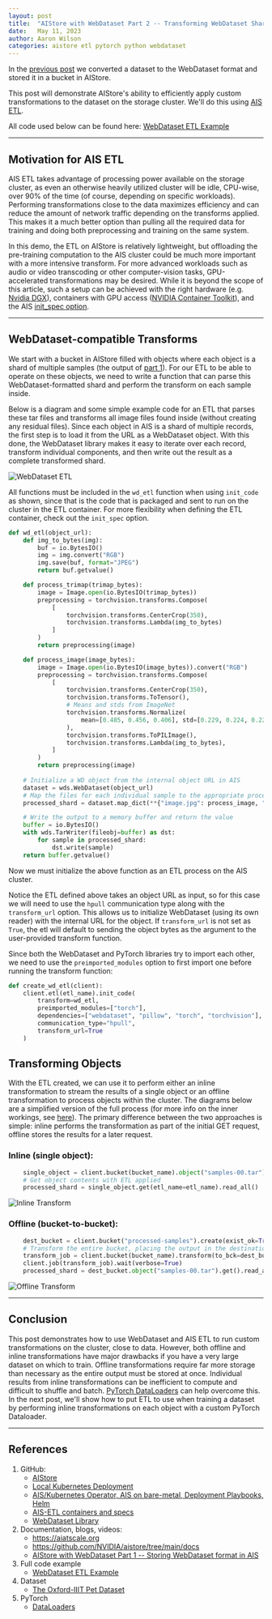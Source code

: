 ```yaml
---
layout: post
title:  "AIStore with WebDataset Part 2 -- Transforming WebDataset Shards in AIS"
date:   May 11, 2023
author: Aaron Wilson
categories: aistore etl pytorch python webdataset
---
```


In the [previous post](https://aiatscale.org/blog/2023/05/05/aisio-transforms-with-webdataset-pt-1) we converted a dataset to the WebDataset format and stored it in a bucket in AIStore. 

This post will demonstrate AIStore's ability to efficiently apply custom transformations to the dataset on the storage cluster. We'll do this using [AIS ETL](https://github.com/NVIDIA/aistore/blob/main/docs/etl.md).

All code used below can be found here: [WebDataset ETL Example](https://github.com/NVIDIA/aistore/blob/main/docs/examples/aisio_webdataset/etl_webdataset.py)

---
## Motivation for AIS ETL

AIS ETL takes advantage of processing power available on the storage cluster, as even an otherwise heavily utilized cluster will be idle, CPU-wise, over 90% of the time (of course, depending on specific workloads). 
Performing transformations close to the data maximizes efficiency and can reduce the amount of network traffic depending on the transforms applied. 
This makes it a much better option than pulling all the required data for training and doing both preprocessing and training on the same system. 

In this demo, the ETL on AIStore is relatively lightweight, but offloading the pre-training computation to the AIS cluster could be much more important with a more intensive transform. 
For more advanced workloads such as audio or video transcoding or other computer-vision tasks, GPU-accelerated transformations may be desired. While it is beyond the scope of this article, such a setup can be achieved with the right hardware (e.g. [Nvidia DGX](https://www.nvidia.com/en-us/data-center/dgx-platform/)), containers with GPU access ([NVIDIA Container Toolkit](https://github.com/NVIDIA/nvidia-docker)), and the AIS [init_spec option](https://github.com/NVIDIA/aistore/blob/main/docs/etl.md#init-spec-request).

--- 
## WebDataset-compatible Transforms
 
We start with a bucket in AIStore filled with objects where each object is a shard of multiple samples (the output of [part 1](https://aiatscale.org/blog/2023/05/08/aisio-transforms-with-webdataset-pt-1.md)). For our ETL to be able to operate on these objects, we need to write a function that can parse this WebDataset-formatted shard and perform the transform on each sample inside. 

Below is a diagram and some simple example code for an ETL that parses these tar files and transforms all image files found inside (without creating any residual files). Since each object in AIS is a shard of multiple records, the first step is to load it from the URL as a WebDataset object. With this done, the WebDataset library makes it easy to iterate over each record, transform individual components, and then write out the result as a complete transformed shard. 

![WebDataset ETL](/assets/aisio_inline_wdataset/wd_etl.jpg)

All functions must be included in the `wd_etl` function when using `init_code` as shown, since that is the code that is packaged and sent to run on the cluster in the ETL container. For more flexibility when defining the ETL container, check out the `init_spec` option. 
```python
def wd_etl(object_url):
    def img_to_bytes(img):
        buf = io.BytesIO()
        img = img.convert("RGB")
        img.save(buf, format="JPEG")
        return buf.getvalue()

    def process_trimap(trimap_bytes):
        image = Image.open(io.BytesIO(trimap_bytes))
        preprocessing = torchvision.transforms.Compose(
            [
                torchvision.transforms.CenterCrop(350),
                torchvision.transforms.Lambda(img_to_bytes)
            ]
        )
        return preprocessing(image)

    def process_image(image_bytes):
        image = Image.open(io.BytesIO(image_bytes)).convert("RGB")
        preprocessing = torchvision.transforms.Compose(
            [
                torchvision.transforms.CenterCrop(350),
                torchvision.transforms.ToTensor(),
                # Means and stds from ImageNet
                torchvision.transforms.Normalize(
                    mean=[0.485, 0.456, 0.406], std=[0.229, 0.224, 0.225]
                ),
                torchvision.transforms.ToPILImage(),
                torchvision.transforms.Lambda(img_to_bytes),
            ]
        )
        return preprocessing(image)
    
    # Initialize a WD object from the internal object URL in AIS
    dataset = wds.WebDataset(object_url)
    # Map the files for each individual sample to the appropriate processing function
    processed_shard = dataset.map_dict(**{"image.jpg": process_image, "trimap.png": process_trimap})

    # Write the output to a memory buffer and return the value
    buffer = io.BytesIO()
    with wds.TarWriter(fileobj=buffer) as dst:
        for sample in processed_shard:
            dst.write(sample)
    return buffer.getvalue()
```

Now we must initialize the above function as an ETL process on the AIS cluster. 

Notice the ETL defined above takes an object URL as input, so for this case we will need to use the `hpull` communication type along with the `transform_url` option. This allows us to initialize WebDataset (using its own reader) with the internal URL for the object. If `transform_url` is not set as `True`, the etl will default to sending the object bytes as the argument to the user-provided transform function.

Since both the WebDataset and PyTorch libraries try to import each other, we need to use the `preimported_modules` option to first import one before running the transform function:

```python
def create_wd_etl(client):
    client.etl(etl_name).init_code(
        transform=wd_etl,
        preimported_modules=["torch"],
        dependencies=["webdataset", "pillow", "torch", "torchvision"],
        communication_type="hpull",
        transform_url=True
    )
```

## Transforming Objects

With the ETL created, we can use it to perform either an inline transformation to stream the results of a single object or an offline transformation to process objects within the cluster. The diagrams below are a simplified version of the full process (for more info on the inner workings, see [here](https://storagetarget.com/2021/04/02/integrated-storage-stack-for-training-inference-and-transformations/)). The primary difference between the two approaches is simple: inline performs the transformation as part of the initial GET request, offline stores the results for a later request. 

### Inline (single object): 
```python
    single_object = client.bucket(bucket_name).object("samples-00.tar")
    # Get object contents with ETL applied
    processed_shard = single_object.get(etl_name=etl_name).read_all()
```

![Inline Transform](/assets/aisio_inline_wdataset/inline_etl_sequence.jpg)

### Offline (bucket-to-bucket):
```python
    dest_bucket = client.bucket("processed-samples").create(exist_ok=True)
    # Transform the entire bucket, placing the output in the destination bucket
    transform_job = client.bucket(bucket_name).transform(to_bck=dest_bucket, etl_name=etl_name)
    client.job(transform_job).wait(verbose=True)
    processed_shard = dest_bucket.object("samples-00.tar").get().read_all()
```

![Offline Transform](/assets/aisio_inline_wdataset/offline_etl_sequence.jpg)

---
## Conclusion

This post demonstrates how to use WebDataset and AIS ETL to run custom transformations on the cluster, close to data. 
However, both offline and inline transformations have major drawbacks if you have a very large dataset on which to train.
Offline transformations require far more storage than necessary as the entire output must be stored at once.
Individual results from inline transformations can be inefficient to compute and difficult to shuffle and batch. 
[PyTorch DataLoaders](https://pytorch.org/tutorials/beginner/basics/data_tutorial.html) can help overcome this.
In the next post, we'll show how to put ETL to use when training a dataset by performing inline transformations on each object with a custom PyTorch Dataloader.

--- 
## References

1. GitHub:
    - [AIStore](https://github.com/NVIDIA/aistore)
    - [Local Kubernetes Deployment](https://github.com/NVIDIA/aistore/blob/main/deploy/dev/k8s/README.md)
    - [AIS/Kubernetes Operator, AIS on bare-metal, Deployment Playbooks, Helm](https://github.com/NVIDIA/ais-k8s)
    - [AIS-ETL containers and specs](https://github.com/NVIDIA/ais-etl)
    - [WebDataset Library](https://github.com/webdataset/webdataset)
2. Documentation, blogs, videos:
    - https://aiatscale.org
    - https://github.com/NVIDIA/aistore/tree/main/docs
    - [AIStore with WebDataset Part 1 -- Storing WebDataset format in AIS](https://aiatscale.org/blog/2023/05/05/aisio-transforms-with-webdataset-pt-1)
3. Full code example
    - [WebDataset ETL Example](https://github.com/NVIDIA/aistore/blob/main/docs/examples/aisio_webdataset/etl_webdataset.py)
4. Dataset
    - [The Oxford-IIIT Pet Dataset](https://www.robots.ox.ac.uk/~vgg/data/pets/)
5. PyTorch 
    - [DataLoaders](https://pytorch.org/tutorials/beginner/basics/data_tutorial.html)